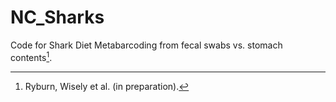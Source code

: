 # NC_Sharks
Code for Shark Diet Metabarcoding from fecal swabs vs. stomach contents[^1]. 


[^1]: Ryburn, Wisely et al. (in preparation).


